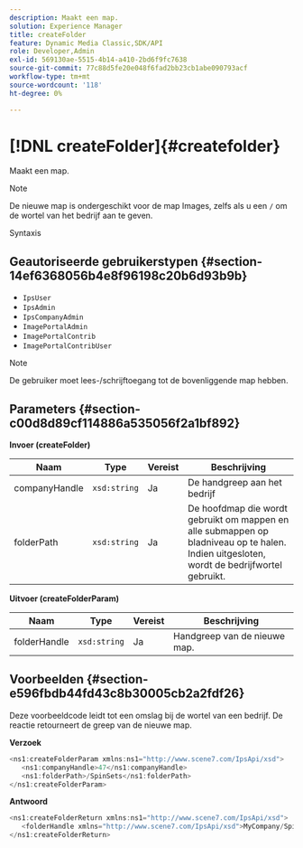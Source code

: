 ```yaml
---
description: Maakt een map.
solution: Experience Manager
title: createFolder
feature: Dynamic Media Classic,SDK/API
role: Developer,Admin
exl-id: 569130ae-5515-4b14-a410-2bd6f9fc7638
source-git-commit: 77c88d5fe20e048f6fad2bb23cb1abe090793acf
workflow-type: tm+mt
source-wordcount: '118'
ht-degree: 0%

---
```


# [!DNL createFolder]{#createfolder}

Maakt een map.

>[!NOTE]
>
>De nieuwe map is ondergeschikt voor de map Images, zelfs als u een `/` om de wortel van het bedrijf aan te geven.

Syntaxis

## Geautoriseerde gebruikerstypen {#section-14ef6368056b4e8f96198c20b6d93b9b}

* `IpsUser`
* `IpsAdmin`
* `IpsCompanyAdmin`
* `ImagePortalAdmin`
* `ImagePortalContrib`
* `ImagePortalContribUser`

>[!NOTE]
>
>De gebruiker moet lees-/schrijftoegang tot de bovenliggende map hebben.

## Parameters {#section-c00d8d89cf114886a535056f2a1bf892}

**Invoer (createFolder)**

| Naam | Type | Vereist | Beschrijving |
|---|---|---|---|
| companyHandle | `xsd:string` | Ja | De handgreep aan het bedrijf |
| folderPath | `xsd:string` | Ja | De hoofdmap die wordt gebruikt om mappen en alle submappen op bladniveau op te halen. Indien uitgesloten, wordt de bedrijfwortel gebruikt. |

**Uitvoer (createFolderParam)**

| Naam | Type | Vereist | Beschrijving |
|---|---|---|---|
| folderHandle | `xsd:string` | Ja | Handgreep van de nieuwe map. |

## Voorbeelden {#section-e596fbdb44fd43c8b30005cb2a2fdf26}

Deze voorbeeldcode leidt tot een omslag bij de wortel van een bedrijf. De reactie retourneert de greep van de nieuwe map.

**Verzoek**

```java
<ns1:createFolderParam xmlns:ns1="http://www.scene7.com/IpsApi/xsd">
   <ns1:companyHandle>47</ns1:companyHandle>
   <ns1:folderPath>/SpinSets</ns1:folderPath>
</ns1:createFolderParam>
```

**Antwoord**

```java
<ns1:createFolderReturn xmlns:ns1="http://www.scene7.com/IpsApi/xsd">
   <folderHandle xmlns="http://www.scene7.com/IpsApi/xsd">MyCompany/SpinSets/</folderHandle>
</ns1:createFolderReturn>
```
